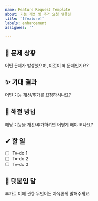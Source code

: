 ```yaml
---
name: Feature Request Template
about: 기능 개선 및 추가 요청 템플릿
title: "[feature]"
labels: enhancement
assignees: ''

---
```


## 🤷 문제 상황
어떤 문제가 발생했으며, 이것이 왜 문제인가요?

## ✨ 기대 결과
어떤 기능 개선/추가를 요청하시나요?

## 🔨 해결 방법
해당 기능을 개선/추가하려면 어떻게 해야 되나요?

## ✔ 할 일
- [ ] To-do 1
- [ ] To-do 2
- [ ] To-do 3

## 👄 덧붙임 말
추가로 이에 관한 무엇이든 자유롭게 말해주세요.
